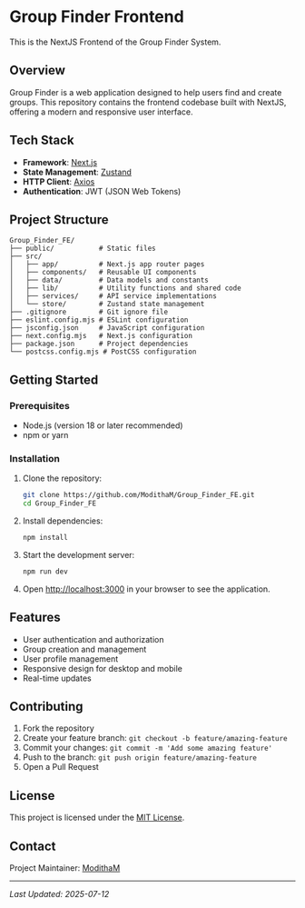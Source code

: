 # Group Finder Frontend

This is the NextJS Frontend of the Group Finder System.

## Overview

Group Finder is a web application designed to help users find and create groups. This repository contains the frontend codebase built with NextJS, offering a modern and responsive user interface.

## Tech Stack

- **Framework**: [Next.js](https://nextjs.org/)
- **State Management**: [Zustand](https://github.com/pmndrs/zustand)
- **HTTP Client**: [Axios](https://axios-http.com/)
- **Authentication**: JWT (JSON Web Tokens)

## Project Structure

```
Group_Finder_FE/
├── public/           # Static files
├── src/
│   ├── app/          # Next.js app router pages
│   ├── components/   # Reusable UI components
│   ├── data/         # Data models and constants
│   ├── lib/          # Utility functions and shared code
│   ├── services/     # API service implementations
│   └── store/        # Zustand state management
├── .gitignore        # Git ignore file
├── eslint.config.mjs # ESLint configuration
├── jsconfig.json     # JavaScript configuration
├── next.config.mjs   # Next.js configuration
├── package.json      # Project dependencies
└── postcss.config.mjs # PostCSS configuration
```

## Getting Started

### Prerequisites

- Node.js (version 18 or later recommended)
- npm or yarn

### Installation

1. Clone the repository:
   ```bash
   git clone https://github.com/ModithaM/Group_Finder_FE.git
   cd Group_Finder_FE
   ```

2. Install dependencies:
   ```bash
   npm install
   
   ```

3. Start the development server:
   ```bash
   npm run dev
   
   ```

4. Open [http://localhost:3000](http://localhost:3000) in your browser to see the application.

## Features

- User authentication and authorization
- Group creation and management
- User profile management
- Responsive design for desktop and mobile
- Real-time updates

## Contributing

1. Fork the repository
2. Create your feature branch: `git checkout -b feature/amazing-feature`
3. Commit your changes: `git commit -m 'Add some amazing feature'`
4. Push to the branch: `git push origin feature/amazing-feature`
5. Open a Pull Request

## License

This project is licensed under the [MIT License](LICENSE).

## Contact

Project Maintainer: [ModithaM](https://github.com/ModithaM)

---

*Last Updated: 2025-07-12*
